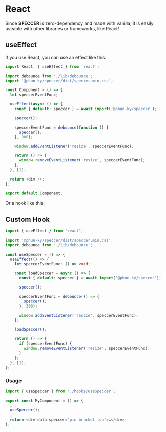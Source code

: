# React

Since **SPECCER** is zero-dependency and made with vanilla, it is easily useable
with other libraries or frameworks, like React!

## useEffect

If you use React, you can use an effect like this:

```javascript [Component.jsx]
import React, { useEffect } from 'react';

import debounce from './lib/debounce';
import '@phun-ky/speccer/dist/speccer.min.css';

const Component = () => {
  let speccerEventFunc;

  useEffect(async () => {
    const { default: speccer } = await import('@phun-ky/speccer');

    speccer();

    speccerEventFunc = debounce(function () {
      speccer();
    }, 300);

    window.addEventListener('resize', speccerEventFunc);

    return () => {
      window.removeEventListener('resize', speccerEventFunc);
    };
  }, []);

  return <div />;
};

export default Component;
```

Or a hook like this:

## Custom Hook

```typescript [useSpeccer.ts]
import { useEffect } from 'react';

import '@phun-ky/speccer/dist/speccer.min.css';
import debounce from './lib/debounce';

const useSpeccer = () => {
  useEffect(() => {
    let speccerEventFunc: () => void;

    const loadSpeccer = async () => {
      const { default: speccer } = await import('@phun-ky/speccer');

      speccer();

      speccerEventFunc = debounce(() => {
        speccer();
      }, 300);

      window.addEventListener('resize', speccerEventFunc);
    };

    loadSpeccer();

    return () => {
      if (speccerEventFunc) {
        window.removeEventListener('resize', speccerEventFunc);
      }
    };
  }, []);
};
```

### Usage

```typescript [MyComponent.tsx]
import { useSpeccer } from './hooks/useSpeccer';

export const MyComponent = () => {
  …
  useSpeccer();
  …
  return <div data-speccer="pin bracket top">…</div>;
};
```
